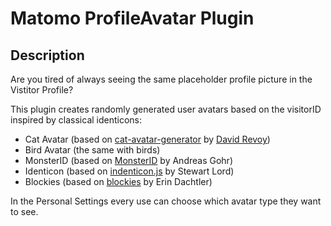 # Matomo ProfileAvatar Plugin

## Description

Are you tired of always seeing the same placeholder profile picture in the Vistitor Profile?

This plugin creates randomly generated user avatars based on the visitorID inspired by classical identicons:

- Cat Avatar (based on [cat-avatar-generator](https://framagit.org/Deevad/cat-avatar-generator/) by [David Revoy](https://www.davidrevoy.com/))
- Bird Avatar (the same with birds)
- MonsterID (based on [MonsterID](https://www.splitbrain.org/projects/monsterid) by Andreas Gohr)
- Identicon (based on [indenticon.js](https://github.com/stewartlord/identicon.js) by Stewart Lord)
- Blockies (based on [blockies](https://github.com/download13/blockies) by Erin Dachtler)

In the Personal Settings every use can choose which avatar type they want to see.
